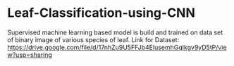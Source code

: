 # Leaf-Classification-using-CNN
Supervised machine learning based model is build and trained on data set of binary image of various species of leaf.
Link for Dataset: https://drive.google.com/file/d/17nhZu9U5FFJb4ElusemhGqIkgv9yD5tP/view?usp=sharing
